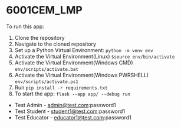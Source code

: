 # 6001CEM_LMP

To run this app:

1) Clone the repository
2) Navigate to the cloned repository
3) Set up a Python Virtual Environment: ```python -m venv env```
4) Activate the Virtual Environment(Linux) ```$source env/bin/activate```
5) Activate the Virtual Environment(Windows CMD) ```env/scripts/activate.bat```
6) Activate the Virtual Environment(Windows PWRSHELL) ```env/scripts/activate.ps1```
7) Run ```pip install -r requirements.txt```
8) To start the app: ```flask --app app/ --debug run```

* Test Admin - admin@test.com:password1
* Test Student - student1@test.com:password1
* Test Educator - educator1@test.com:password1
